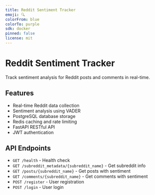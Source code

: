 ```yaml
---
title: Reddit Sentiment Tracker
emoji: 🔍
colorFrom: blue
colorTo: purple
sdk: docker
pinned: false
license: mit
---
```


# Reddit Sentiment Tracker

Track sentiment analysis for Reddit posts and comments in real-time.

## Features

- Real-time Reddit data collection
- Sentiment analysis using VADER
- PostgreSQL database storage
- Redis caching and rate limiting
- FastAPI RESTful API
- JWT authentication

## API Endpoints

- `GET /health` - Health check
- `GET /subreddit_metadata/{subreddit_name}` - Get subreddit info
- `GET /posts/{subreddit_name}` - Get posts with sentiment
- `GET /comments/{subreddit_name}` - Get comments with sentiment
- `POST /register` - User registration
- `POST /login` - User login
